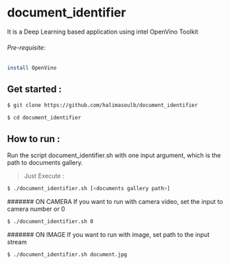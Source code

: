# document_identifier
It is a Deep Learning based application using intel OpenVino Toolkit
###### Pre-requisite:
```bash
install OpenVino
```
## Get started :
```bash
$ git clone https://github.com/halimasoulb/document_identifier
```
```bash
$ cd document_identifier
```
## How to run :
Run the script document_identifier.sh with one input argument, which is the path to documents gallery.
>Just Execute :
```bash
$ ./document_identifier.sh [<documents gallery path>]
```
####### ON CAMERA
If you want to run with camera video, set the input to camera number or 0
```bash
$ ./document_identifier.sh 0
```
#######  ON IMAGE 
If you want to run with image, set path to the input stream
```bash
$ ./document_identifier.sh document.jpg
```



